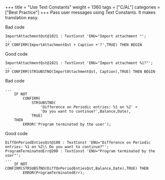 +++
title = "Use Text Constants"
weight = 1360
tags = ["C/AL"]
categories = ["Best Practice"]
+++
Pass user messages using Text Constants. It makes translation easy.

Bad code

```al
ImportAttachmentQst@1021 : TextConst 'ENU="Import attachment "';
...
IF CONFIRM(ImportAttachmentQst + Caption +'?',TRUE) THEN BEGIN
```

Good code

```al
ImportAttachmentQst@1021 : TextConst 'ENU="Import attachment %1?"';
...
IF CONFIRM(STRSUBSTNO(ImportAttachmentQst, Caption),TRUE) THEN BEGIN
```

Bad code

```al
...
    IF NOT
        CONFIRM(
            STRSUBSTNO(
                'Difference on Periodic entries: %1 on %2' +
                'Do you want to continue?',Balance,Date),
            TRUE)
    THEN
        ERROR('Program terminated by the user');
```

Good code

```al
DiffOnPeriodEntiesQst@100 : TextConst 'ENU="Difference on Periodic entries: %1 on %2\\ Do you want to continue?"';
ProgramTerminatedErr@200 : TextConst 'ENU="Program terminated by the user"';
...
    IF NOT CONFIRM(STRSUBSTNO(DiffOnPeriodEntiesQst,Balance,Date),TRUE) THEN
        ERROR(ProgramTerminatedErr);
```
